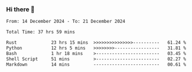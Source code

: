 ### Hi there 👋

<!--
**ututono/ututono** is a ✨ _special_ ✨ repository because its `README.md` (this file) appears on your GitHub profile.

Here are some ideas to get you started:

- 🔭 I’m currently working on ...
- 🌱 I’m currently learning ...
- 👯 I’m looking to collaborate on ...
- 🤔 I’m looking for help with ...
- 💬 Ask me about ...
- 📫 How to reach me: ...
- 😄 Pronouns: ...
- ⚡ Fun fact: ...
-->



<!--START_SECTION:waka-->

```txt
From: 14 December 2024 - To: 21 December 2024

Total Time: 37 hrs 59 mins

Rust             23 hrs 15 mins  >>>>>>>>>>>>>>>----------   61.24 %
Python           12 hrs 5 mins   >>>>>>>>-----------------   31.81 %
Bash             1 hr 18 mins    >------------------------   03.45 %
Shell Script     51 mins         >------------------------   02.27 %
Markdown         14 mins         -------------------------   00.61 %
```

<!--END_SECTION:waka-->

